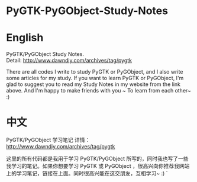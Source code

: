 PyGTK-PyGObject-Study-Notes
===========================

English
=======

PyGTK/PyGObject Study Notes.  
Detail:   http://www.dawndiy.com/archives/tag/pygtk

There are all codes I write to study PyGTK or PyGObject, and I also write some articles for my study. If you want to learn PyGTK or PyGObject, I'm glad to suggest you to read my Study Notes in my website from the link above. And I'm happy to make friends with you ~ To learn from each other~ :)

中文
====
PyGTK/PyGObject 学习笔记
详情：	http://www.dawndiy.com/archives/tag/pygtk

这里的所有代码都是我用于学习 PyGTK/PyGObject 所写的，同时我也写了一些我学习的笔记。如果你想要学习 PyGTK 或 PyGObject ，很高兴向你推荐我网站上的学习笔记，链接在上面。同时很高兴能在这交朋友，互相学习~ :)
`
